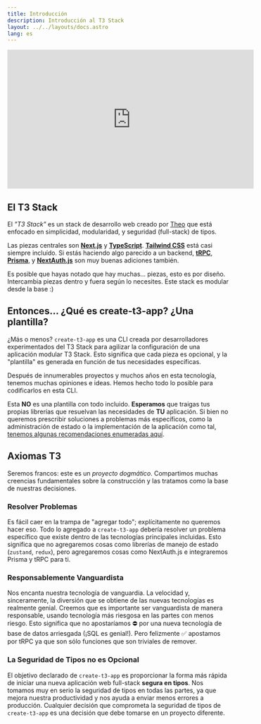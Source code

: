 ```yaml
---
title: Introducción
description: Introducción al T3 Stack
layout: ../../layouts/docs.astro
lang: es
---
```


<div class="embed">
<iframe width="560" height="315" src="https://www.youtube.com/embed/d5x0JCZbAJs" title="El mejor stack para su próximo proyecto" frameborder="0" allow="accelerometer; autoplay; clipboard-write; encrypted-media; gyroscope; picture-in-picture" allowfullscreen></iframe>
</div>

## El T3 Stack

El _"T3 Stack"_ es un stack de desarrollo web creado por [Theo](https://twitter.com/t3dotgg) que está enfocado en simplicidad, modularidad, y seguridad (full-stack) de tipos.

Las piezas centrales son [**Next.js**](https://nextjs.org/) y [**TypeScript**](https://typescriptlang.org/). [**Tailwind CSS**](https://tailwindcss.com/) está casi siempre incluído.
Si estás haciendo algo parecido a un backend, [**tRPC**](https://trpc.io/), [**Prisma**](https://prisma.io/), y [**NextAuth.js**](https://next-auth.js.org/) son muy buenas adiciones también.

Es posible que hayas notado que hay muchas... piezas, esto es por diseño. Intercambia piezas dentro y fuera según lo necesites. Este stack es modular desde la base :)

## Entonces... ¿Qué es create-t3-app? ¿Una plantilla?

¿Más o menos? `create-t3-app` es una CLI creada por desarrolladores experimentados del T3 Stack para agilizar la configuración de una aplicación modular T3 Stack. Esto significa que cada pieza es opcional, y la "plantilla" es generada en función de tus necesidades específicas.

Después de innumerables proyectos y muchos años en esta tecnología, tenemos muchas opiniones e ideas. Hemos hecho todo lo posible para codificarlos en esta CLI.

Esta **NO** es una plantilla con todo incluido. **Esperamos** que traigas tus propias librerías que resuelvan las necesidades de **TU** aplicación. Si bien no queremos prescribir soluciones a problemas más específicos, como la administración de estado o la implementación de la aplicación como tal, [tenemos algunas recomendaciones enumeradas aquí](/es/other-recs).

## Axiomas T3

Seremos francos: este es un _proyecto dogmático_. Compartimos muchas creencias fundamentales sobre la construcción y las tratamos como la base de nuestras decisiones.

### Resolver Problemas

Es fácil caer en la trampa de "agregar todo"; explícitamente no queremos hacer eso. Todo lo agregado a `create-t3-app` debería resolver un problema específico que existe dentro de las tecnologías principales incluidas. Esto significa que no agregaremos cosas como librerías de manejo de estado (`zustand`, `redux`), pero agregaremos cosas como NextAuth.js e integraremos Prisma y tRPC para ti.

### Responsablemente Vanguardista

Nos encanta nuestra tecnología de vanguardia. La velocidad y, sinceramente, la diversión que se obtiene de las nuevas tecnologías es realmente genial. Creemos que es importante ser vanguardista de manera responsable, usando tecnología más riesgosa en las partes con menos riesgo. Esto significa que no apostaríamos ⛔️ por una nueva tecnología de base de datos arriesgada (¡SQL es genial!). Pero felizmente ✅ apostamos por tRPC ya que son sólo funciones que son triviales de remover.

### La Seguridad de Tipos no es Opcional

El objetivo declarado de `create-t3-app` es proporcionar la forma más rápida de iniciar una nueva aplicación web full-stack **segura en tipos**. Nos tomamos muy en serio la seguridad de tipos en todas las partes, ya que mejora nuestra productividad y nos ayuda a enviar menos errores a producción. Cualquier decisión que comprometa la seguridad de tipos de `create-t3-app` es una decisión que debe tomarse en un proyecto diferente.
